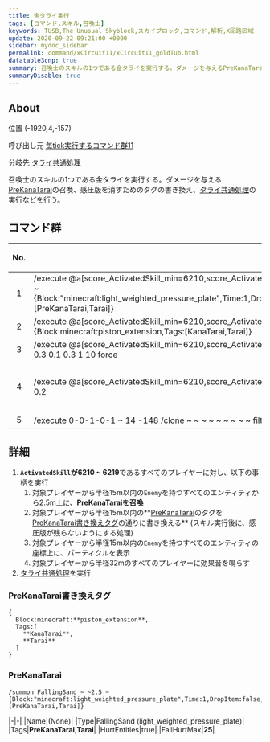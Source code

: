 ```yaml
---
title: 金タライ実行
tags: [コマンド,スキル,召喚士]
keywords: TUSB,The Unusual Skyblock,スカイブロック,コマンド,解析,X回路区域
update: 2020-09-22 09:21:00 +0000
sidebar: mydoc_sidebar
permalink: command/xCircuit11/xCircuit11_goldTub.html
datatable3cnp: true
summary: 召喚士のスキルの1つである金タライを実行する。ダメージを与えるPreKanaTaraiの召喚、感圧版を消すためのタグの書き換え、タライ共通処理の実行などを行う。
summaryDisable: true
---
```


## About

<span class="tagYellow">位置</span> (-1920,4,-157)

<span class="tagBlack">呼び出し元</span> [毎tick実行するコマンド群11]({{site.baseurl}}/command/xCircuit11/xCircuit11_command.html)

<span class="tagBlue">分岐先</span> [タライ共通処理]({{site.baseurl}}/command/xCircuit11/xCircuit11_tubProcessing.html)

召喚士のスキルの1つである金タライを実行する。ダメージを与える[PreKanaTarai](#prekanatarai)の召喚、感圧版を消すためのタグの書き換え、[タライ共通処理]({{site.baseurl}}/command/xCircuit11/xCircuit11_tubProcessing.html)の実行などを行う。

## コマンド群

<div class="datatable3cnp-begin"></div>

|No.|コマンド|状態|
|:-:|-|-|
|1|/execute @a[score_ActivatedSkill_min=6210,score_ActivatedSkill=6219] ~ ~ ~ /execute @e[r=15,tag=Enemy] ~ ~ ~ /summon FallingSand ~ ~2.5 ~ {Block:"minecraft:light_weighted_pressure_plate",Time:1,DropItem:false,HurtEntities:true,FallHurtMax:25,FallHurtAmount:25f,FallDistance:1f,Tags:[PreKanaTarai,Tarai]}|
|2|/execute @a[score_ActivatedSkill_min=6210,score_ActivatedSkill=6219] ~ ~2.5 ~ /entitydata @e[r=15,tag=PreKanaTarai] {Block:minecraft:piston_extension,Tags:[KanaTarai,Tarai]}|
|3|/execute @a[score_ActivatedSkill_min=6210,score_ActivatedSkill=6219] ~ ~ ~ /execute @e[r=15,tag=Enemy,c=10] ~ ~2.5 ~ /particle crit ~ ~ ~ 0.3 0.1 0.3 1 10 force|
|4|/execute @a[score_ActivatedSkill_min=6210,score_ActivatedSkill=6219] ~ ~ ~ /playsound block.anvil.land master @a[r=32] ~ ~100 ~ 0.01 0.5 0.2|条件付き|
|5|/execute 0-0-1-0-1 ~ 14 -148 /clone ~ ~ ~ ~ ~ ~ ~ ~ ~ filtered force minecraft:command_block 5 ###タライ共通|

<div class="datatable3cnp-end"></div>

## 詳細

1. **`ActivatedSkill`が6210 ~ 6219**であるすべてのプレイヤーに対し、以下の事柄を実行
   1. 対象プレイヤーから半径15m以内の`Enemy`を持つすべてのエンティティから2.5m上に、**[PreKanaTarai](#prekanatarai)を召喚**
   2. 対象プレイヤーから半径15m以内の**[PreKanaTarai](#prekanatarai)のタグを[PreKanaTarai書き換えタグ](#prekanatarai書き換えタグ)の通りに書き換える** (スキル実行後に、感圧版が残らないようにする処理)
   3. 対象プレイヤーから半径15m以内の`Enemy`を持つすべてのエンティティの座標上に、パーティクルを表示
   4. 対象プレイヤーから半径32mのすべてのプレイヤーに効果音を鳴らす
2. [タライ共通処理]({{site.baseurl}}/command/xCircuit11/xCircuit11_tubProcessing.html)を実行

### PreKanaTarai書き換えタグ

```mcfunction
{
  Block:minecraft:**piston_extension**,
  Tags:[
    **KanaTarai**,
    **Tarai**
  ]
}
```

### PreKanaTarai

```mcfunction
/summon FallingSand ~ ~2.5 ~ {Block:"minecraft:light_weighted_pressure_plate",Time:1,DropItem:false,HurtEntities:true,FallHurtMax:25,FallHurtAmount:25f,FallDistance:1f,Tags:[PreKanaTarai,Tarai]}
```

|-|-|
|Name|(None)|
|Type|FallingSand (light_weighted_pressure_plate)|
|Tags|**PreKanaTarai**,**Tarai**|
|HurtEntities|true|
|FallHurtMax|**25**|
